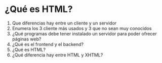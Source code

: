 ¿Qué es HTML?
== 
1. Que diferencias hay entre un cliente y un servidor 
2. Enumera los 3 cliente más usados y 3 que no sean muy conocidos 
3. ¿Qué programas debe tener instalado un servidor para poder ofrecer páginas web? 
4. ¿Qué es el frontend y el backend? 
5. ¿Qué es HTML? 
6. ¿Qué diferencia hay entre HTML y XHTML? 
